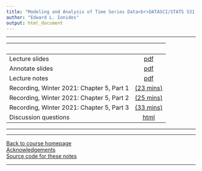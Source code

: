 ```yaml
---
title: "Modeling and Analysis of Time Series Data<br>DATASCI/STATS 531.<br>Chapter 5: Parameter estimation and model identification for ARMA models"
author: "Edward L. Ionides"
output: html_document
---
```


----------------------

| &nbsp;                | &nbsp;  |
|:-------               |:----:|
| Lecture slides  | [pdf](slides.pdf) |
| Annotate slides  | [pdf](slides-annotated.pdf) |
| Lecture notes   | [pdf](notes.pdf) |
| Recording, Winter 2021: Chapter 5, Part 1  | [(23 mins)](https://youtu.be/sH99lmHiHd4) |
| Recording, Winter 2021: Chapter 5, Part 2  | [(25 mins)](https://youtu.be/PUN-LY9bygo) |
| Recording, Winter 2021: Chapter 5, Part 3  | [(33 mins)](https://youtu.be/jtu96XUX3Vg) |
| Discussion questions | [html](discussion.html)
----------------------

<!--
| Annotated slides | [pdf](slides-annotated.pdf) |
-->


----------------------

[Back to course homepage](../index.html)  
[Acknowledgements](../acknowledge.html)  
[Source code for these notes](http://github.com/ionides/531w22/tree/master/05/)


----------------------
